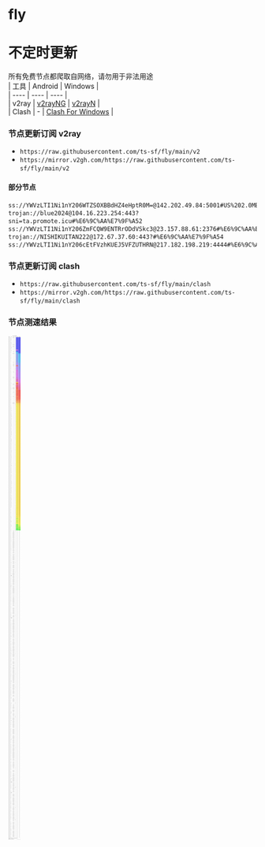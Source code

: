 # fly
# 不定时更新
所有免费节点都爬取自网络，请勿用于非法用途  
|  工具  | Android  | Windows  |  
|  ----  | ----   | ----  |  
| v2ray  | [v2rayNG](https://github.com/2dust/v2rayNG/releases) | [v2rayN](https://github.com/2dust/v2rayN/releases) |  
| Clash  | - | [Clash For Windows](https://github.com/2dust/clashN/releases) | 
  
### 节点更新订阅  v2ray
- `https://raw.githubusercontent.com/ts-sf/fly/main/v2`  
- `https://mirror.v2gh.com/https://raw.githubusercontent.com/ts-sf/fly/main/v2`  

#### 部分节点  
``` 
ss://YWVzLTI1Ni1nY206WTZSOXBBdHZ4eHptR0M=@142.202.49.84:5001#US%202.0MB%2Fs
trojan://blue2024@104.16.223.254:443?sni=ta.promote.icu#%E6%9C%AA%E7%9F%A52
ss://YWVzLTI1Ni1nY206ZmFCQW9ENTRrODdVSkc3@23.157.88.61:2376#%E6%9C%AA%E7%9F%A53%201.7MB%2Fs
trojan://NISHIKUITAN222@172.67.37.60:443?#%E6%9C%AA%E7%9F%A54
ss://YWVzLTI1Ni1nY206cEtFVzhKUEJ5VFZUTHRN@217.182.198.219:4444#%E6%9C%AA%E7%9F%A55%201.7MB%2Fs
```
### 节点更新订阅  clash
- `https://raw.githubusercontent.com/ts-sf/fly/main/clash`  
- `https://mirror.v2gh.com/https://raw.githubusercontent.com/ts-sf/fly/main/clash`  

### 节点测速结果
![image](traffic.png)
